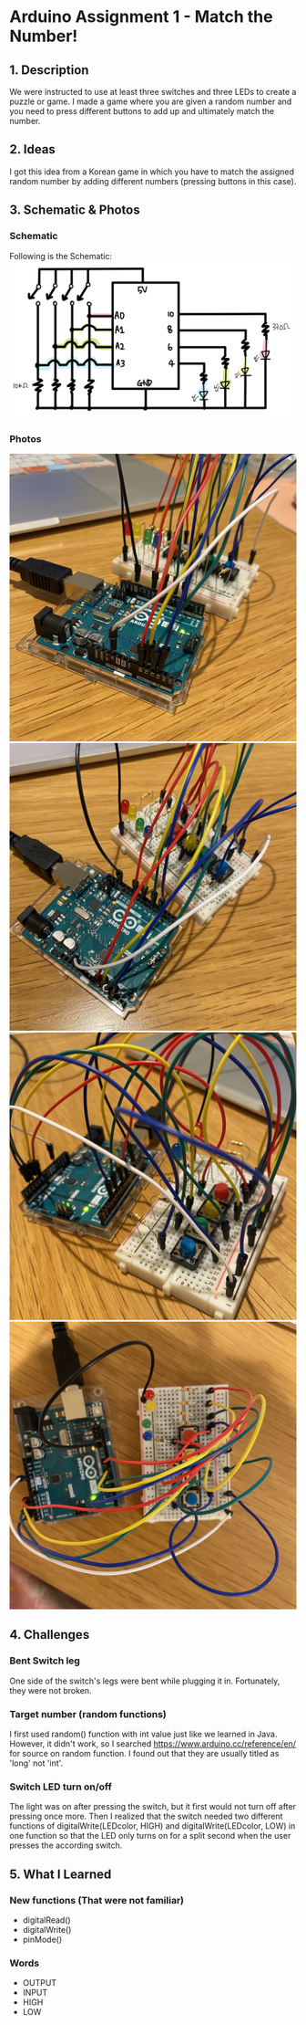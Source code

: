 # Arduino Assignment 1 - Match the Number!

## 1. Description

We were instructed to use at least three switches and three LEDs to create a puzzle or game.
I made a game where you are given a random number and you need to press different buttons to add up and ultimately match the number. 

## 2. Ideas

I got this idea from a Korean game in which you have to match the assigned random number by adding different numbers (pressing buttons in this case). 

## 3. Schematic & Photos

### Schematic

Following is the Schematic:
![](Images/Schematic.jpeg)

### Photos

![](Images/photo1.jpeg)
![](Images/photo2.jpeg)
![](Images/photo3.jpeg)
![](Images/photo4.jpeg)


## 4. Challenges

### Bent Switch leg
One side of the switch's legs were bent while plugging it in. Fortunately, they were not broken. 

### Target number (random functions)
I first used random() function with int value just like we learned in Java.
However, it didn't work, so I searched https://www.arduino.cc/reference/en/ for source on random function.
I found out that they are usually titled as 'long' not 'int'.

### Switch LED turn on/off
The light was on after pressing the switch, but it first would not turn off after pressing once more.
Then I realized that the switch needed two different functions of digitalWrite(LEDcolor, HIGH) and digitalWrite(LEDcolor, LOW) in one function so that the LED only turns on for a split second when the user presses the according switch.


## 5. What I Learned

### New functions (That were not familiar)
- digitalRead()
- digitalWrite()
- pinMode()

### Words
- OUTPUT
- INPUT
- HIGH
- LOW
